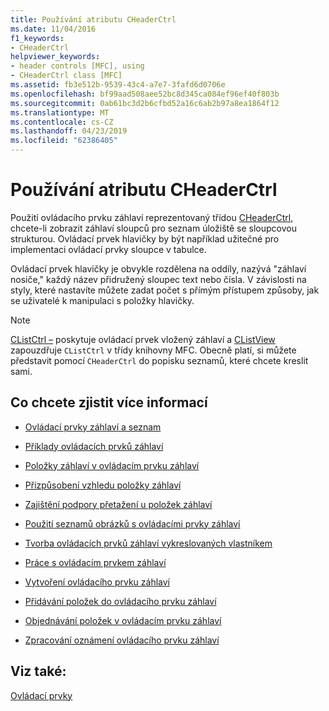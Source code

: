 ```yaml
---
title: Používání atributu CHeaderCtrl
ms.date: 11/04/2016
f1_keywords:
- CHeaderCtrl
helpviewer_keywords:
- header controls [MFC], using
- CHeaderCtrl class [MFC]
ms.assetid: fb3e512b-9539-43c4-a7e7-3fafd6d0706e
ms.openlocfilehash: bf99aad508aee52bc8d345ca084ef96ef40f803b
ms.sourcegitcommit: 0ab61bc3d2b6cfbd52a16c6ab2b97a8ea1864f12
ms.translationtype: MT
ms.contentlocale: cs-CZ
ms.lasthandoff: 04/23/2019
ms.locfileid: "62386405"
---
```

# <a name="using-cheaderctrl"></a>Používání atributu CHeaderCtrl

Použití ovládacího prvku záhlaví reprezentovaný třídou [CHeaderCtrl](../mfc/reference/cheaderctrl-class.md), chcete-li zobrazit záhlaví sloupců pro seznam úložiště se sloupcovou strukturou. Ovládací prvek hlavičky by být například užitečné pro implementaci ovládací prvky sloupce v tabulce.

Ovládací prvek hlavičky je obvykle rozdělena na oddíly, nazývá "záhlaví nosiče," každý název přidružený sloupec text nebo čísla. V závislosti na styly, které nastavíte můžete zadat počet s přímým přístupem způsoby, jak se uživatelé k manipulaci s položky hlavičky.

> [!NOTE]
>  [CListCtrl –](../mfc/reference/clistctrl-class.md) poskytuje ovládací prvek vložený záhlaví a [CListView](../mfc/reference/clistview-class.md) zapouzdřuje `CListCtrl` v třídy knihovny MFC. Obecně platí, si můžete představit pomocí `CHeaderCtrl` do popisku seznamů, které chcete kreslit sami.

## <a name="what-do-you-want-to-know-more-about"></a>Co chcete zjistit více informací

- [Ovládací prvky záhlaví a seznam](../mfc/header-control-and-list-control.md)

- [Příklady ovládacích prvků záhlaví](../mfc/header-control-examples.md)

- [Položky záhlaví v ovládacím prvku záhlaví](../mfc/header-items-in-a-header-control.md)

- [Přizpůsobení vzhledu položky záhlaví](../mfc/customizing-the-header-item-s-appearance.md)

- [Zajištění podpory přetažení u položek záhlaví](../mfc/providing-drag-and-drop-support-for-header-items.md)

- [Použití seznamů obrázků s ovládacími prvky záhlaví](../mfc/using-image-lists-with-header-controls.md)

- [Tvorba ovládacích prvků záhlaví vykreslovaných vlastníkem](../mfc/making-owner-drawn-header-controls.md)

- [Práce s ovládacím prvkem záhlaví](../mfc/working-with-a-header-control.md)

- [Vytvoření ovládacího prvku záhlaví](../mfc/creating-the-header-control.md)

- [Přidávání položek do ovládacího prvku záhlaví](../mfc/adding-items-to-the-header-control.md)

- [Objednávání položek v ovládacím prvku záhlaví](../mfc/ordering-items-in-the-header-control.md)

- [Zpracování oznámení ovládacího prvku záhlaví](../mfc/processing-header-control-notifications.md)

## <a name="see-also"></a>Viz také:

[Ovládací prvky](../mfc/controls-mfc.md)
